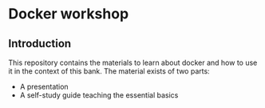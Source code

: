 # Docker workshop

## Introduction

This repository contains the materials to learn about docker and how to use it in the context of this bank. The material exists of two parts:

- A presentation
- A self-study guide teaching the essential basics


